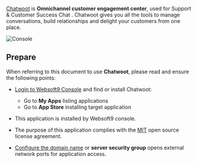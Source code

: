 [Chatwoot](https://www.chatwoot.com/) is **Omnichannel customer engagement center**, used for Support & Customer Success Chat . Chatwoot gives you all the tools to manage conversations, build relationships and delight your customers from one place.


![Console](https://libs.websoft9.com/Websoft9/DocsPicture/zh/chatwoot/chatwoot-gui-websoft9.webp)


## Prepare

When referring to this document to use **Chatwoot**, please read and ensure the following points:

- [Login to Websoft9 Console](./login-console) and find or install Chatwoot:
  - Go to **My Apps** listing applications 
  - Go to **App Store** installing target application

- This application is installed by Websoft9 console.


- The purpose of this application complies with the [MIT](https://opensource.org/licenses/MIT) open source license agreement.


- [Configure the domain name](./domain-set) or **server security group** opens external network ports for application access.